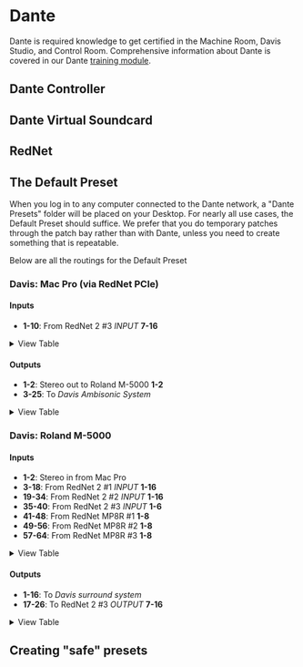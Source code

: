 # Dante

Dante is required knowledge to get certified in the Machine Room, Davis Studio, and Control Room. Comprehensive information about Dante is covered in our Dante [training module](https://sites.google.com/umich.edu/pat/training).

## Dante Controller

## Dante Virtual Soundcard

## RedNet

## The Default Preset

When you log in to any computer connected to the Dante network, a "Dante Presets" folder will be placed on your Desktop. For nearly all use cases, the Default Preset should suffice. We prefer that you do temporary patches through the patch bay rather than with Dante, unless you need to create something that is repeatable.

Below are all the routings for the Default Preset

### Davis: Mac Pro (via RedNet PCIe)

<!-- tabs:start -->

#### **Inputs**

- **1-10**: From RedNet 2 #3 *INPUT* **7-16**

<details>
<summary>View Table</summary>

| Source Device | Source Channel | RedNet PCIe Channel |
| --- | --- | --- |
| RedNet 2 #3 | 1 | 7 |
| RedNet 2 #3 | 2 | 8 |
| RedNet 2 #3 | 3 | 9 |
| RedNet 2 #3 | 4 | 10 |
| RedNet 2 #3 | 5 | 11 |
| RedNet 2 #3 | 6 | 12 |
| RedNet 2 #3 | 7 | 13 |
| RedNet 2 #3 | 8 | 14 |
| RedNet 2 #3 | 9 | 15 |
| RedNet 2 #3 | 10 | 16 |

</details>

#### **Outputs**

- **1-2**: Stereo out to Roland M-5000 **1-2**
- **3-25**: To *Davis Ambisonic System*

<details>
<summary>View Table</summary>

| RedNet PCIe Channel | Destination Device | Destination Channel |
| --- | --- | --- |
| 1 | Roland M-5000 | 1 |
| 2 | Roland M-5000 | 2 |
| --- | --- | --- |
| 3 | Ambisonic System (via RedNet 2 #2) | 1 |
| 4 | Ambisonic System (via RedNet 2 #2) | 2 |
| 5 | Ambisonic System (via RedNet 2 #2) | 3 |
| 6 | Ambisonic System (via RedNet 2 #2) | 4 |
| 7 | Ambisonic System (via RedNet 2 #2) | 5 |
| 8 | Ambisonic System (via RedNet 2 #2) | 6 |
| 9 | Ambisonic System (via RedNet 2 #2) | 7 |
| 10 | Ambisonic System (via RedNet 2 #2) | 8 |
| 11 | Ambisonic System (via RedNet 2 #2) | 9 |
| 12 | Ambisonic System (via RedNet 2 #2) | 10 |
| 13 | Ambisonic System (via RedNet 2 #2) | 11 |
| 14 | Ambisonic System (via RedNet 2 #2) | 12 |
| 15 | Ambisonic System (via RedNet 2 #2) | 13 |
| 16 | Ambisonic System (via RedNet 2 #2) | 14 |
| 17 | Ambisonic System (via RedNet 2 #2) | 15 |
| 18 | Ambisonic System (via RedNet 2 #2) | 16 |
| 19 | Ambisonic System (via RedNet 2 #3) | 1 |
| 20 | Ambisonic System (via RedNet 2 #3) | 2 |
| 21 | Ambisonic System (via RedNet 2 #3) | 3 |
| 22 | Ambisonic System (via RedNet 2 #3) | 4 |
| 23 | Ambisonic System (via RedNet 2 #3) | 5 |
| 24 | Ambisonic System (via RedNet 2 #3) | 6 |
| 25 | Ambisonic System (via RedNet 2 #3) | 7 |

</details>

<!-- tabs:end -->

### Davis: Roland M-5000

<!-- tabs:start -->

#### **Inputs**

- **1-2**: Stereo in from Mac Pro
- **3-18**: From RedNet 2 #1 *INPUT* **1-16**
- **19-34**: From RedNet 2 #2 *INPUT* **1-16**
- **35-40**: From RedNet 2 #3 *INPUT* **1-6**
- **41-48**: From RedNet MP8R #1 **1-8**
- **49-56**: From RedNet MP8R #2 **1-8**
- **57-64**: From RedNet MP8R #3 **1-8**

<details>
<summary>View Table</summary>

| Source Device | Source Channel | Roland M-5000 *Dante* Channel |
| --- | --- | --- |
| Davis Mac Pro | 1 | 1 |
| Davis Mac Pro | 2 | 2 |
| --- | --- | --- |
| RedNet 2 #1 | 1 | 3 |
| RedNet 2 #1 | 2 | 4 |
| RedNet 2 #1 | 3 | 5 |
| RedNet 2 #1 | 4 | 6 |
| RedNet 2 #1 | 5 | 7 |
| RedNet 2 #1 | 6 | 8 |
| RedNet 2 #1 | 7 | 9 |
| RedNet 2 #1 | 8 | 10 |
| RedNet 2 #1 | 9 | 11 |
| RedNet 2 #1 | 10 | 12 |
| RedNet 2 #1 | 11 | 13 |
| RedNet 2 #1 | 12 | 14 |
| RedNet 2 #1 | 13 | 15 |
| RedNet 2 #1 | 14 | 16 |
| RedNet 2 #1 | 15 | 17 |
| RedNet 2 #1 | 16 | 18 |
| --- | --- | --- |
| RedNet 2 #2 | 1 | 19 |
| RedNet 2 #2 | 2 | 20 |
| RedNet 2 #2 | 3 | 21 |
| RedNet 2 #2 | 4 | 22 |
| RedNet 2 #2 | 5 | 23 |
| RedNet 2 #2 | 6 | 24 |
| RedNet 2 #2 | 7 | 25 |
| RedNet 2 #2 | 8 | 26 |
| RedNet 2 #2 | 9 | 27 |
| RedNet 2 #2 | 10 | 28 |
| RedNet 2 #2 | 11 | 29 |
| RedNet 2 #2 | 12 | 30 |
| RedNet 2 #2 | 13 | 31 |
| RedNet 2 #2 | 14 | 32 |
| RedNet 2 #2 | 15 | 33 |
| RedNet 2 #2 | 16 | 34 |
| --- | --- | --- |
| RedNet 2 #3 | 1 | 35 |
| RedNet 2 #3 | 2 | 36 |
| RedNet 2 #3 | 3 | 37 |
| RedNet 2 #3 | 4 | 38 |
| RedNet 2 #3 | 5 | 39 |
| RedNet 2 #3 | 6 | 40 |
| --- | --- | --- |
| RedNet MP8R #1 | 1 | 41 |
| RedNet MP8R #1 | 2 | 42 |
| RedNet MP8R #1 | 3 | 43 |
| RedNet MP8R #1 | 4 | 44 |
| RedNet MP8R #1 | 5 | 45 |
| RedNet MP8R #1 | 6 | 46 |
| RedNet MP8R #1 | 7 | 47 |
| RedNet MP8R #1 | 8 | 48 |
| --- | --- | --- |
| RedNet MP8R #2 | 1 | 49 |
| RedNet MP8R #2 | 2 | 50 |
| RedNet MP8R #2 | 3 | 51 |
| RedNet MP8R #2 | 4 | 52 |
| RedNet MP8R #2 | 5 | 53 |
| RedNet MP8R #2 | 6 | 54 |
| RedNet MP8R #2 | 7 | 55 |
| RedNet MP8R #2 | 8 | 56 |
| --- | --- | --- |
| RedNet MP8R #3 | 1 | 57 |
| RedNet MP8R #3 | 2 | 58 |
| RedNet MP8R #3 | 3 | 59 |
| RedNet MP8R #3 | 4 | 60 |
| RedNet MP8R #3 | 5 | 61 |
| RedNet MP8R #3 | 6 | 62 |
| RedNet MP8R #3 | 7 | 63 |
| RedNet MP8R #3 | 8 | 64 |


</details>

#### **Outputs**

- **1-16**: To *Davis surround system*
- **17-26**: To RedNet 2 #3 *OUTPUT* **7-16**

<details>
<summary>View Table</summary>

| Roland M-5000 Channel | Destination Device | Destination Channel |
| --- | --- | --- |
| 1 | Davis Surround System (via RedNet 2 #1) | 1 |
| 2 | Davis Surround System (via RedNet 2 #1) | 2 |
| 3 | Davis Surround System (via RedNet 2 #1) | 3 |
| 4 | Davis Surround System (via RedNet 2 #1) | 4 |
| 5 | Davis Surround System (via RedNet 2 #1) | 5 |
| 6 | Davis Surround System (via RedNet 2 #1) | 6 |
| 7 | Davis Surround System (via RedNet 2 #1) | 7 |
| 8 | Davis Surround System (via RedNet 2 #1) | 8 |
| 9 | Davis Surround System (via RedNet 2 #1) | 9 |
| 10 | Davis Surround System (via RedNet 2 #1) | 10 |
| 11 | Davis Surround System (via RedNet 2 #1) | 11 |
| 12 | Davis Surround System (via RedNet 2 #1) | 12 |
| 13 | Davis Surround System (via RedNet 2 #1) | 13 |
| 14 | Davis Surround System (via RedNet 2 #1) | 14 |
| 15 | Davis Surround System (via RedNet 2 #1) | 15 |
| 16 | Davis Surround System (via RedNet 2 #1) | 16 |
| --- | --- | --- |
| 17 | RedNet 2 #3 | 7 |
| 18 | RedNet 2 #3 | 8 |
| 19 | RedNet 2 #3 | 9 |
| 20 | RedNet 2 #3 | 10 |
| 21 | RedNet 2 #3 | 11 |
| 22 | RedNet 2 #3 | 12 |
| 23 | RedNet 2 #3 | 13 |
| 24 | RedNet 2 #3 | 14 |
| 25 | RedNet 2 #3 | 15 |
| 26 | RedNet 2 #3 | 16 |

</details>

<!-- tabs:end -->

## Creating "safe" presets
